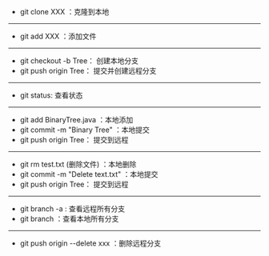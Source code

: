 + git clone XXX ：克隆到本地
-------------------------------------
+ git add XXX ：添加文件
-------------------------------------
+ git checkout -b Tree： 创建本地分支
+ git push origin Tree： 提交并创建远程分支
--------------------------------------
+ git status: 查看状态
------------------------------------
+ git add BinaryTree.java ：本地添加
+ git commit -m "Binary Tree" ：本地提交
+ git push origin Tree： 提交到远程
-----------------------------------------
+ git rm test.txt (删除文件) ：本地删除
+ git commit -m "Delete text.txt" ：本地提交
+ git push origin Tree： 提交到远程
---------------------------------------
+ git branch -a : 查看远程所有分支
+ git branch ：查看本地所有分支
-------------------------------------
+ git push origin --delete xxx ：删除远程分支
